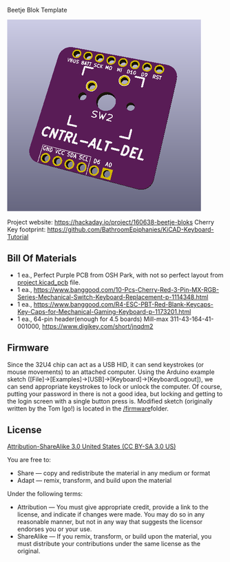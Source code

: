 Beetje Blok Template

![Beetje Block](project.png)

Project website: https://hackaday.io/project/160638-beetje-bloks
Cherry Key footprint: https://github.com/BathroomEpiphanies/KiCAD-Keyboard-Tutorial


Bill Of Materials
----------------
  
- 1 ea., Perfect Purple PCB from OSH Park, with not so perfect layout from [project.kicad_pcb](project.kicad_pcb) file.
- 1 ea.,  https://www.banggood.com/10-Pcs-Cherry-Red-3-Pin-MX-RGB-Series-Mechanical-Switch-Keyboard-Replacement-p-1114348.html
- 1 ea., https://www.banggood.com/R4-ESC-PBT-Red-Blank-Keycaps-Key-Caps-for-Mechanical-Gaming-Keyboard-p-1173201.html
- 1 ea., 64-pin header(enough for 4.5 boards) Mill-max 311-43-164-41-001000, https://www.digikey.com/short/jnqdm2


Firmware
-----------------
Since the 32U4 chip can act as a USB HID, it can send keystrokes (or mouse movements) to an attached computer.
Using the Arduino example sketch ([File]->[Examples]->[USB]->[Keyboard]->[KeyboardLogout]), we can send appropriate keystrokes to lock or unlock the computer.  Of course, putting your password in there is not a good idea, but locking and getting to the login screen with a single button press is.  Modified sketch (originally written by the Tom Igo!) is located in the [/firmware](/firmware)folder.


License
----------------
[Attribution-ShareAlike 3.0 United States (CC BY-SA 3.0 US)](https://creativecommons.org/licenses/by-sa/3.0/us/)

You are free to:

- Share — copy and redistribute the material in any medium or format
- Adapt — remix, transform, and build upon the material

Under the following terms:

- Attribution — You must give appropriate credit, provide a link to the license, and indicate if changes were made. You may do so in any reasonable manner, but not in any way that suggests the licensor endorses you or your use.
- ShareAlike — If you remix, transform, or build upon the material, you must distribute your contributions under the same license as the original.